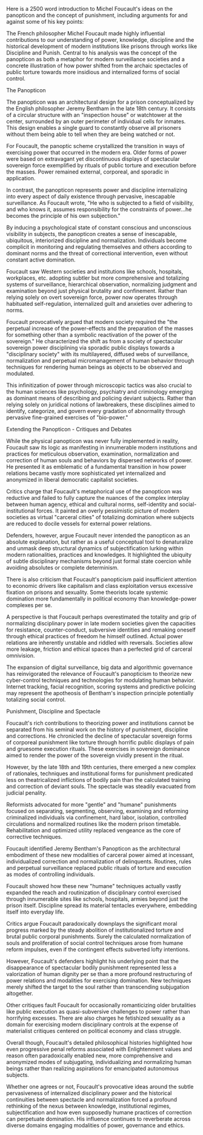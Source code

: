 
Here is a 2500 word introduction to Michel Foucault's ideas on the panopticon and the concept of punishment, including arguments for and against some of his key points:

The French philosopher Michel Foucault made highly influential contributions to our understanding of power, knowledge, discipline and the historical development of modern institutions like prisons through works like Discipline and Punish. Central to his analysis was the concept of the panopticon as both a metaphor for modern surveillance societies and a concrete illustration of how power shifted from the archaic spectacles of public torture towards more insidious and internalized forms of social control.

The Panopticon

The panopticon was an architectural design for a prison conceptualized by the English philosopher Jeremy Bentham in the late 18th century. It consists of a circular structure with an "inspection house" or watchtower at the center, surrounded by an outer perimeter of individual cells for inmates. This design enables a single guard to constantly observe all prisoners without them being able to tell when they are being watched or not.

For Foucault, the panoptic scheme crystallized the transition in ways of exercising power that occurred in the modern era. Older forms of power were based on extravagant yet discontinuous displays of spectacular sovereign force exemplified by rituals of public torture and execution before the masses. Power remained external, corporeal, and sporadic in application.

In contrast, the panopticon represents power and discipline internalizing into every aspect of daily existence through pervasive, inescapable surveillance. As Foucault wrote, "He who is subjected to a field of visibility, and who knows it, assumes responsibility for the constraints of power...he becomes the principle of his own subjection."

By inducing a psychological state of constant conscious and unconscious visibility in subjects, the panopticon creates a sense of inescapable, ubiquitous, interiorized discipline and normalization. Individuals become complicit in monitoring and regulating themselves and others according to dominant norms and the threat of correctional intervention, even without constant active domination.

Foucault saw Western societies and institutions like schools, hospitals, workplaces, etc. adopting subtler but more comprehensive and totalizing systems of surveillance, hierarchical observation, normalizing judgment and examination beyond just physical brutality and confinement. Rather than relying solely on overt sovereign force, power now operates through habituated self-regulation, internalized guilt and anxieties over adhering to norms.

Foucault provocatively argued that modern society required the "the perpetual increase of the power-effects and the preparation of the masses for something other than a symbolic reactivation of the power of the sovereign." He characterized the shift as from a society of spectacular sovereign power disciplining via sporadic public displays towards a "disciplinary society" with its multilayered, diffused webs of surveillance, normalization and perpetual micromanagement of human behavior through techniques for rendering human beings as objects to be observed and modulated.

This infinitization of power through microscopic tactics was also crucial to the human sciences like psychology, psychiatry and criminology emerging as dominant means of describing and policing deviant subjects. Rather than relying solely on juridical notions of lawbreakers, these disciplines aimed to identify, categorize, and govern every gradation of abnormality through pervasive fine-grained exercises of "bio-power."

Extending the Panopticon - Critiques and Debates

While the physical panopticon was never fully implemented in reality, Foucault saw its logic as manifesting in innumerable modern institutions and practices for meticulous observation, examination, normalization and correction of human souls and behaviors by dispersed networks of power. He presented it as emblematic of a fundamental transition in how power relations became vastly more sophisticated yet internalized and anonymized in liberal democratic capitalist societies.

Critics charge that Foucault's metaphorical use of the panopticon was reductive and failed to fully capture the nuances of the complex interplay between human agency, ethical and cultural norms, self-identity and social-institutional forces. It painted an overly pessimistic picture of modern societies as virtual "carceral cities" of totalizing domination where subjects are reduced to docile vessels for external power relations.

Defenders, however, argue Foucault never intended the panopticon as an absolute explanation, but rather as a useful conceptual tool to denaturalize and unmask deep structural dynamics of subjectification lurking within modern rationalities, practices and knowledges. It highlighted the ubiquity of subtle disciplinary mechanisms beyond just formal state coercion while avoiding absolutes or complete determinism.

There is also criticism that Foucault's panopticism paid insufficient attention to economic drivers like capitalism and class exploitation versus excessive fixation on prisons and sexuality. Some theorists locate systemic domination more fundamentally in political economy than knowledge-power complexes per se.

A perspective is that Foucault perhaps overestimated the totality and grip of normalizing disciplinary power in late modern societies given the capacities for resistance, counter-conduct, subversive identities and remaking oneself through ethical practices of freedom he himself outlined. Actual power relations are inherently unstable and riddled with reversals. Societies allow more leakage, friction and ethical spaces than a perfected grid of carceral omnivision.

The expansion of digital surveillance, big data and algorithmic governance has reinvigorated the relevance of Foucault's panopticism to theorize new cyber-control techniques and technologies for modulating human behavior. Internet tracking, facial recognition, scoring systems and predictive policing may represent the apotheosis of Bentham's inspection principle potentially totalizing social control.

Punishment, Discipline and Spectacle

Foucault's rich contributions to theorizing power and institutions cannot be separated from his seminal work on the history of punishment, discipline and corrections. He chronicled the decline of spectacular sovereign forms of corporeal punishment like torture through horrific public displays of pain and gruesome execution rituals. These exercises in sovereign dominance aimed to render the power of the sovereign vividly present in the ritual.

However, by the late 18th and 19th centuries, there emerged a new complex of rationales, techniques and institutional forms for punishment predicated less on theatricalized inflictions of bodily pain than the calculated training and correction of deviant souls. The spectacle was steadily evacuated from judicial penality.

Reformists advocated for more "gentle" and "humane" punishments focused on separating, segmenting, observing, examining and reforming criminalized individuals via confinement, hard labor, isolation, controlled circulations and normalized routines like the modern prison timetable. Rehabilitation and optimized utility replaced vengeance as the core of corrective techniques.

Foucault identified Jeremy Bentham's Panopticon as the architectural embodiment of these new modalities of carceral power aimed at incessant, individualized correction and normalization of delinquents. Routines, rules and perpetual surveillance replaced public rituals of torture and execution as modes of controlling individuals.

Foucault showed how these new "humane" techniques actually vastly expanded the reach and routinization of disciplinary control exercised through innumerable sites like schools, hospitals, armies beyond just the prison itself. Discipline spread its material tentacles everywhere, embedding itself into everyday life.

Critics argue Foucault paradoxically downplays the significant moral progress marked by the steady abolition of institutionalized torture and brutal public corporal punishments. Surely the calculated normalization of souls and proliferation of social control techniques arose from humane reform impulses, even if the contingent effects subverted lofty intentions.

However, Foucault's defenders highlight his underlying point that the disappearance of spectacular bodily punishment represented less a valorization of human dignity per se than a more profound restructuring of power relations and modalities for exercising domination. New techniques merely shifted the target to the soul rather than transcending subjugation altogether.

Other critiques fault Foucault for occasionally romanticizing older brutalities like public execution as quasi-subversive challenges to power rather than horrifying excesses. There are also charges he fetishized sexuality as a domain for exercising modern disciplinary controls at the expense of materialist critiques centered on political economy and class struggle.  

Overall though, Foucault's detailed philosophical histories highlighted how even progressive penal reforms associated with Enlightenment values and reason often paradoxically enabled new, more comprehensive and anonymized modes of subjugating, individualizing and normalizing human beings rather than realizing aspirations for emancipated autonomous subjects.

Whether one agrees or not, Foucault's provocative ideas around the subtle pervasiveness of internalized disciplinary power and the historical continuities between spectacle and normalization forced a profound rethinking of the nexus between knowledge, institutional regimes, subjectification and how even supposedly humane practices of correction can perpetuate domination. His influence continues to reverberate across diverse domains engaging modalities of power, governance and ethics.
